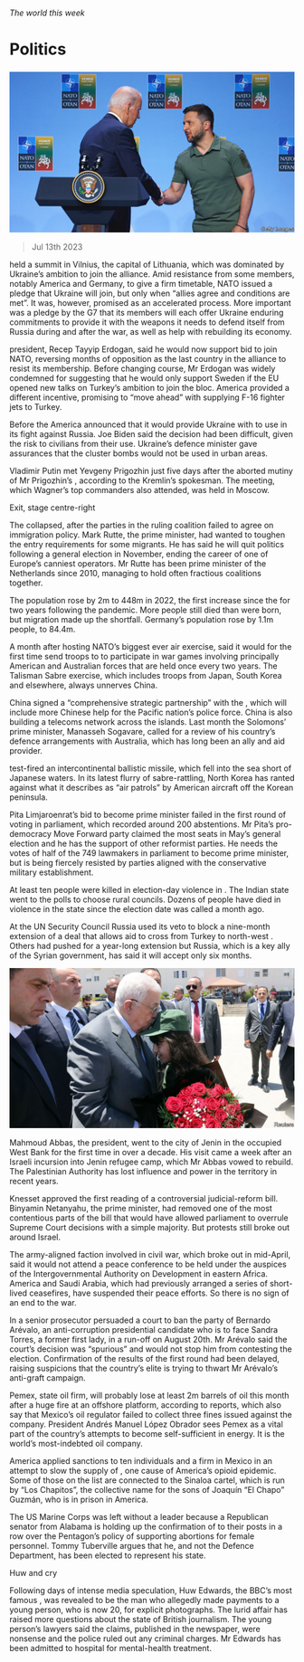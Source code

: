 ###### The world this week

# Politics 

#####  

![image](images/20230715_WWP002.jpg) 

> Jul 13th 2023 

 held a summit in Vilnius, the capital of Lithuania, which was dominated by Ukraine’s ambition to join the alliance. Amid resistance from some members, notably America and Germany, to give a firm timetable, NATO issued a pledge that Ukraine will join, but only when “allies agree and conditions are met”. It was, however, promised as an accelerated process. More important was a pledge by the G7 that its members will each offer Ukraine enduring commitments to provide it with the weapons it needs to defend itself from Russia during and after the war, as well as help with rebuilding its economy.

 president, Recep Tayyip Erdogan, said he would now support  bid to join NATO, reversing months of opposition as the last country in the alliance to resist its membership. Before changing course, Mr Erdogan was widely condemned for suggesting that he would only support Sweden if the EU opened new talks on Turkey’s ambition to join the bloc. America provided a different incentive, promising to “move ahead” with supplying F-16 fighter jets to Turkey. 

Before the  America announced that it would provide Ukraine with  to use in its fight against Russia. Joe Biden said the decision had been difficult, given the risk to civilians from their use. Ukraine’s defence minister gave assurances that the cluster bombs would not be used in urban areas. 

Vladimir Putin met Yevgeny Prigozhin just five days after the aborted mutiny of Mr Prigozhin’s , according to the Kremlin’s spokesman. The meeting, which Wagner’s top commanders also attended, was held in Moscow. 

Exit, stage centre-right

The  collapsed, after the parties in the ruling coalition failed to agree on immigration policy. Mark Rutte, the prime minister, had wanted to toughen the entry requirements for some migrants. He has said he will quit politics following a general election in November, ending the career of one of Europe’s canniest operators. Mr Rutte has been prime minister of the Netherlands since 2010, managing to hold often fractious coalitions together. 

The  population rose by 2m to 448m in 2022, the first increase since the for two years following the pandemic. More people still died than were born, but migration made up the shortfall. Germany’s population rose by 1.1m people, to 84.4m.

A month after hosting NATO’s biggest ever air exercise,  said it would for the first time send troops to  to participate in war games involving principally American and Australian forces that are held once every two years. The Talisman Sabre exercise, which includes troops from Japan, South Korea and elsewhere, always unnerves China.

China signed a “comprehensive strategic partnership” with the , which will include more Chinese help for the Pacific nation’s police force. China is also building a telecoms network across the islands. Last month the Solomons’ prime minister, Manasseh Sogavare, called for a review of his country’s defence arrangements with Australia, which has long been an ally and aid provider.

 test-fired an intercontinental ballistic missile, which fell into the sea short of Japanese waters. In its latest flurry of sabre-rattling, North Korea has ranted against what it describes as “air patrols” by American aircraft off the Korean peninsula.

Pita Limjaroenrat’s bid to become  prime minister failed in the first round of voting in parliament, which recorded around 200 abstentions. Mr Pita’s pro-democracy Move Forward party claimed the most seats in May’s general election and he has the support of other reformist parties. He needs the votes of half of the 749 lawmakers in parliament to become prime minister, but is being fiercely resisted by parties aligned with the conservative military establishment. 

At least ten people were killed in election-day violence in . The Indian state went to the polls to choose rural councils. Dozens of people have died in violence in the state since the election date was called a month ago. 

At the UN Security Council Russia used its veto to block a nine-month extension of a deal that allows aid to cross from Turkey to north-west . Others had pushed for a year-long extension but Russia, which is a key ally of the Syrian government, has said it will accept only six months. 

![image](images/20230715_WWP003.jpg) 


Mahmoud Abbas, the  president, went to the city of Jenin in the occupied West Bank for the first time in over a decade. His visit came a week after an Israeli incursion into Jenin refugee camp, which Mr Abbas vowed to rebuild. The Palestinian Authority has lost influence and power in the territory in recent years.

 Knesset approved the first reading of a controversial judicial-reform bill. Binyamin Netanyahu, the prime minister, had removed one of the most contentious parts of the bill that would have allowed parliament to overrule Supreme Court decisions with a simple majority. But protests still broke out around Israel.

The army-aligned faction involved in  civil war, which broke out in mid-April, said it would not attend a peace conference to be held under the auspices of the Intergovernmental Authority on Development in eastern Africa. America and Saudi Arabia, which had previously arranged a series of short-lived ceasefires, have suspended their peace efforts. So there is no sign of an end to the war.

In  a senior prosecutor persuaded a court to ban the party of Bernardo Arévalo, an anti-corruption presidential candidate who is to face Sandra Torres, a former first lady, in a run-off on August 20th. Mr Arévalo said the court’s decision was “spurious” and would not stop him from contesting the election. Confirmation of the results of the first round had been delayed, raising suspicions that the country’s elite is trying to thwart Mr Arévalo’s anti-graft campaign. 

Pemex,  state oil firm, will probably lose at least 2m barrels of oil this month after a huge fire at an offshore platform, according to reports, which also say that Mexico’s oil regulator failed to collect three fines issued against the company. President Andrés Manuel López Obrador sees Pemex as a vital part of the country’s attempts to become self-sufficient in energy. It is the world’s most-indebted oil company.

America applied sanctions to ten individuals and a firm in Mexico in an attempt to slow the supply of , one cause of America’s opioid epidemic. Some of those on the list are connected to the Sinaloa cartel, which is run by “Los Chapitos”, the collective name for the sons of Joaquín “El Chapo” Guzmán, who is in prison in America. 

The US Marine Corps was left without a leader because a Republican senator from Alabama is holding up the confirmation of  to their posts in a row over the Pentagon’s policy of supporting abortions for female personnel. Tommy Tuberville argues that he, and not the Defence Department, has been elected to represent his state. 

Huw and cry

Following days of intense media speculation, Huw Edwards, the BBC’s most famous , was revealed to be the man who allegedly made payments to a young person, who is now 20, for explicit photographs. The lurid affair has raised more questions about the state of British journalism. The young person’s lawyers said the claims, published in the  newspaper, were nonsense and the police ruled out any criminal charges. Mr Edwards has been admitted to hospital for mental-health treatment. 

